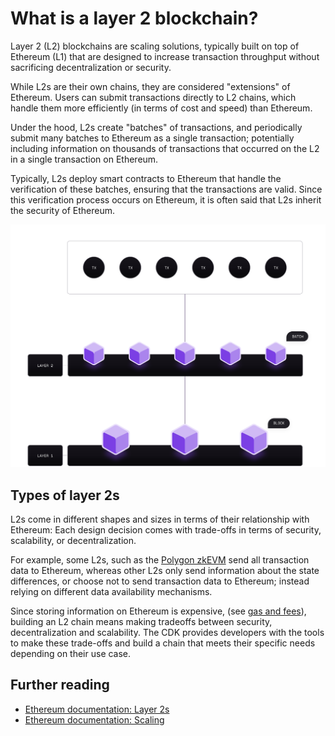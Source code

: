 # What is a layer 2 blockchain?

Layer 2 (L2) blockchains are scaling solutions, typically built on top of Ethereum (L1) that are designed to increase transaction throughput without sacrificing decentralization or security.

While L2s are their own chains, they are considered "extensions" of Ethereum. Users can submit transactions directly to L2 chains, which handle them more efficiently (in terms of cost and speed) than Ethereum.

Under the hood, L2s create "batches" of transactions, and periodically submit many batches to Ethereum as a single transaction; potentially including information on thousands of transactions that occurred on the L2 in a single transaction on Ethereum.

Typically, L2s deploy smart contracts to Ethereum that handle the verification of these batches, ensuring that the transactions are valid. Since this verification process occurs on Ethereum, it is often said that L2s inherit the security of Ethereum.

![L2 Batching Overview](../../img/cdk/l2-overview-diagram.svg)

## Types of layer 2s

L2s come in different shapes and sizes in terms of their relationship with Ethereum: Each design decision comes with trade-offs in terms of security, scalability, or decentralization.

For example, some L2s, such as the [Polygon zkEVM](https://docs.polygon.technology/zkEVM/) send all transaction data to Ethereum, whereas other L2s only send information about the state differences, or choose not to send transaction data to Ethereum; instead relying on different data availability mechanisms.

Since storing information on Ethereum is expensive, (see [gas and fees](https://ethereum.org/en/developers/docs/gas/)), building an L2 chain means making tradeoffs between security, decentralization and scalability. The CDK provides developers with the tools to make these trade-offs and build a chain that meets their specific needs depending on their use case.

## Further reading

- [Ethereum documentation: Layer 2s](https://ethereum.org/en/layer-2/)
- [Ethereum documentation: Scaling](https://ethereum.org/en/developers/docs/scaling/)